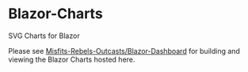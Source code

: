 # Blazor-Charts
SVG Charts for Blazor

Please see [Misfits-Rebels-Outcasts/Blazor-Dashboard](https://github.com/Misfits-Rebels-Outcasts/Blazor-Dashboard) for building and viewing the Blazor Charts hosted here.
